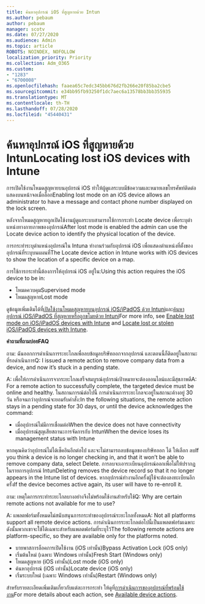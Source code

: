 ```yaml
---
title: ค้นหาอุปกรณ์ iOS ที่สูญหายด้วย Intun
ms.author: pebaum
author: pebaum
manager: scotv
ms.date: 07/27/2020
ms.audience: Admin
ms.topic: article
ROBOTS: NOINDEX, NOFOLLOW
localization_priority: Priority
ms.collection: Adm_O365
ms.custom:
- "1283"
- "6700008"
ms.openlocfilehash: faaea65c7edc345bb676d2fb266e20f85ba2cbe5
ms.sourcegitcommit: e34bb95fb93250f1dc7aec6a13578bb3bb355935
ms.translationtype: MT
ms.contentlocale: th-TH
ms.lasthandoff: 07/28/2020
ms.locfileid: "45440431"
---
```

# <a name="locating-lost-ios-devices-with-intune"></a><span data-ttu-id="b31ae-102">ค้นหาอุปกรณ์ iOS ที่สูญหายด้วย Intun</span><span class="sxs-lookup"><span data-stu-id="b31ae-102">Locating lost iOS devices with Intune</span></span>

<span data-ttu-id="b31ae-103">การเปิดใช้งานโหมดสูญหายบนอุปกรณ์ iOS ทําให้ผู้ดูแลระบบมีข้อความและหมายเลขโทรศัพท์ติดต่อแสดงบนหน้าจอเมื่อล็อก</span><span class="sxs-lookup"><span data-stu-id="b31ae-103">Enabling lost mode on an iOS device allows an administrator to have a message and contact phone number displayed on the lock screen.</span></span>

<span data-ttu-id="b31ae-104">หลังจากโหมดสูญหายถูกเปิดใช้งานผู้ดูแลระบบสามารถใช้การกระทํา Locate device เพื่อระบุตําแหน่งทางกายภาพของอุปกรณ์</span><span class="sxs-lookup"><span data-stu-id="b31ae-104">After lost mode is enabled the admin can use the Locate device action to identify the physical location of the device.</span></span>

<span data-ttu-id="b31ae-105">การกระทําระบุตําแหน่งอุปกรณ์ใน Intuna ทํางานร่วมกับอุปกรณ์ iOS เพื่อแสดงตําแหน่งที่ตั้งของอุปกรณ์ที่ระบุบนแผนที่</span><span class="sxs-lookup"><span data-stu-id="b31ae-105">The Locate device action in Intune works with iOS devices to show the location of a specific device on a map.</span></span>

<span data-ttu-id="b31ae-106">การใช้การกระทํานี้ต้องการให้อุปกรณ์ iOS อยู่ใน:</span><span class="sxs-lookup"><span data-stu-id="b31ae-106">Using this action requires the iOS device to be in:</span></span>

- <span data-ttu-id="b31ae-107">โหมดควบคุม</span><span class="sxs-lookup"><span data-stu-id="b31ae-107">Supervised mode</span></span>
- <span data-ttu-id="b31ae-108">โหมดสูญหาย</span><span class="sxs-lookup"><span data-stu-id="b31ae-108">Lost mode</span></span>

<span data-ttu-id="b31ae-109">ดูข้อมูลเพิ่มเติมได้ที่[เปิดใช้งานโหมดสูญหายบนอุปกรณ์ iOS/iPadOS ด้วย Intuni](https://docs.microsoft.com/intune/device-lost-mode)และ[ค้นหาอุปกรณ์ iOS/iPadOS ที่สูญหายหรือถูกขโมยด้วย Intuni](https://docs.microsoft.com/intune/device-locate)</span><span class="sxs-lookup"><span data-stu-id="b31ae-109">For more info, see [Enable lost mode on iOS/iPadOS devices with Intune](https://docs.microsoft.com/intune/device-lost-mode) and [Locate lost or stolen iOS/iPadOS devices with Intune](https://docs.microsoft.com/intune/device-locate).</span></span>

<span data-ttu-id="b31ae-110">**คำถามที่ถามบ่อย**</span><span class="sxs-lookup"><span data-stu-id="b31ae-110">**FAQ**</span></span>

<span data-ttu-id="b31ae-111">ถาม: ฉันออกการดําเนินการระยะไกลเพื่อลบข้อมูลบริษัทออกจากอุปกรณ์ และตอนนี้ก็ติดอยู่ในสถานะที่รอดําเนินการ</span><span class="sxs-lookup"><span data-stu-id="b31ae-111">Q: I issued a remote action to remove company data from a device, and now it’s stuck in a pending state.</span></span>

<span data-ttu-id="b31ae-112">A: เพื่อให้การดําเนินการจากระยะไกลเสร็จสมบูรณ์อุปกรณ์เป้าหมายจะต้องออนไลน์และมีสุขภาพดี</span><span class="sxs-lookup"><span data-stu-id="b31ae-112">A: For a remote action to successfully complete, the targeted device must be online and healthy.</span></span> <span data-ttu-id="b31ae-113">ในสถานการณ์ต่อไปนี้ การดําเนินการระยะไกลจะอยู่ในสถานะค้างอยู่ 30 วัน หรือจนกว่าอุปกรณ์จะยอมรับคําสั่ง:</span><span class="sxs-lookup"><span data-stu-id="b31ae-113">In the following situations, the remote action stays in a pending state for 30 days, or until the device acknowledges the command:</span></span>

- <span data-ttu-id="b31ae-114">เมื่ออุปกรณ์ไม่มีการเชื่อมต่อ</span><span class="sxs-lookup"><span data-stu-id="b31ae-114">When the device does not have connectivity</span></span>
- <span data-ttu-id="b31ae-115">เมื่ออุปกรณ์สูญเสียสถานะการจัดการกับ Intun</span><span class="sxs-lookup"><span data-stu-id="b31ae-115">When the device loses its management status with Intune</span></span>

<span data-ttu-id="b31ae-116">หากคุณคิดว่าอุปกรณ์ไม่ได้เช็คอินอีกต่อไป และจะไม่สามารถลบข้อมูลของบริษัทออก ได้ ให้เลือก ลบ</span><span class="sxs-lookup"><span data-stu-id="b31ae-116">If you think a device is no longer checking in, and that it won’t be able to remove company data, select Delete.</span></span> <span data-ttu-id="b31ae-117">การลบจะเอาระเบียนอุปกรณ์ออกเพื่อไม่ให้ปรากฏในรายการอุปกรณ์ Intun</span><span class="sxs-lookup"><span data-stu-id="b31ae-117">Deleting removes the device record so that it no longer appears in the Intune list of devices.</span></span> <span data-ttu-id="b31ae-118">หากอุปกรณ์ทํางานอีกครั้งผู้ใช้จะต้องลงทะเบียนอีกครั้ง</span><span class="sxs-lookup"><span data-stu-id="b31ae-118">If the device becomes active again, its user will have to re-enroll it.</span></span>

<span data-ttu-id="b31ae-119">ถาม: เหตุใดการกระทําระยะไกลบางอย่างจึงไม่พร้อมใช้งานสําหรับใช้</span><span class="sxs-lookup"><span data-stu-id="b31ae-119">Q: Why are certain remote actions not available for me to use?</span></span>

<span data-ttu-id="b31ae-120">A: แพลตฟอร์มทั้งหมดไม่สนับสนุนการกระทําของอุปกรณ์ระยะไกลทั้งหมด</span><span class="sxs-lookup"><span data-stu-id="b31ae-120">A: Not all platforms support all remote device actions.</span></span> <span data-ttu-id="b31ae-121">การดําเนินการระยะไกลต่อไปนี้เป็นแพลตฟอร์มเฉพาะ ดังนั้นพวกเขาจะใช้ได้เฉพาะสําหรับแพลตฟอร์มที่ระบุไว้</span><span class="sxs-lookup"><span data-stu-id="b31ae-121">The following remote actions are platform-specific, so they are available only for the platforms noted.</span></span>

- <span data-ttu-id="b31ae-122">บายพาสการล็อคการเปิดใช้งาน (iOS เท่านั้น)</span><span class="sxs-lookup"><span data-stu-id="b31ae-122">Bypass Activation Lock (iOS only)</span></span>
- <span data-ttu-id="b31ae-123">เริ่มต้นใหม่ (เฉพาะ Windows เท่านั้น)</span><span class="sxs-lookup"><span data-stu-id="b31ae-123">Fresh Start (Windows only)</span></span>
- <span data-ttu-id="b31ae-124">โหมดสูญหาย (iOS เท่านั้น)</span><span class="sxs-lookup"><span data-stu-id="b31ae-124">Lost mode (iOS only)</span></span>
- <span data-ttu-id="b31ae-125">ค้นหาอุปกรณ์ (iOS เท่านั้น)</span><span class="sxs-lookup"><span data-stu-id="b31ae-125">Locate device (iOS only)</span></span>
- <span data-ttu-id="b31ae-126">เริ่มระบบใหม่ (เฉพาะ Windows เท่านั้น)</span><span class="sxs-lookup"><span data-stu-id="b31ae-126">Restart (Windows only)</span></span>

<span data-ttu-id="b31ae-127">สําหรับรายละเอียดเพิ่มเติมเกี่ยวกับแต่ละการกระทํา ให้ดูที่[การดําเนินการของอุปกรณ์ที่พร้อมใช้งาน](https://docs.microsoft.com/intune/device-management#available-device-actions)</span><span class="sxs-lookup"><span data-stu-id="b31ae-127">For more details about each action, see [Available device actions](https://docs.microsoft.com/intune/device-management#available-device-actions).</span></span>